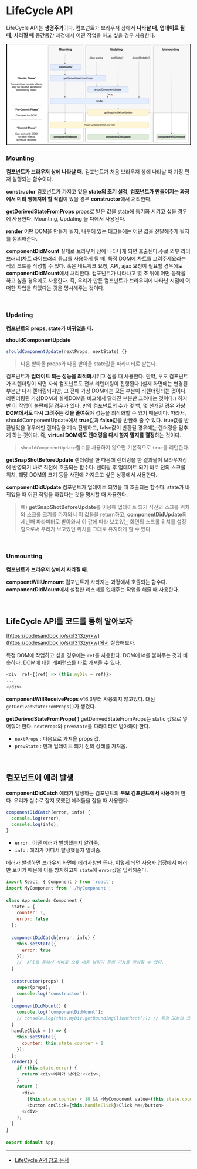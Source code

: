 # LifeCycle API
LifeCycle API는 **생명주기**이다.
컴포넌트가 브라우저 상에서 **나타날 때**, **업데이트 될 때**, **사라질 때** 중간중간 과정에서 어떤 작업을 하고 싶을 경우 사용한다.

<img src="./imgs/생명주기.png" width="700" />

### Mounting
**컴포넌트가 브라우저 상에 나타날 때.**
컴포넌트가 처음 브라우저 상에 나타날 때 가장 먼저 실행되는 함수이다.

**constructor**
컴포넌트가 가지고 있을 **state의 초기 설정**, **컴포넌트가 만들어지는 과정에서 미리 행해져야 할 작업**이 있을 경우 **constructor**에서 처리한다.

**getDerivedStateFromProps**
props로 받은 값을 state에 동기화 시키고 싶을 경우에 사용한다.
Mounting, Updating 둘 다에서 사용된다.

**render**
어떤 DOM을 만들게 될지, 내부에 있는 태그들에는 어떤 값을 전달해주게 될지를 정의해준다.

**componentDidMount**
실제로 브라우저 상에 나타나게 되면 호출된다.주로 외부 라이브러리(차트 라이브러리 등..)를 사용하게 될 때, 특정 DOM에 차트를 그려주세요라는 식의 코드를 작성할 수 있다.
혹은 네트워크 요청, API, ajax 요청이 필요할 경우에도 **componentDidMount**에서 처리한다.
컴포넌트가 나타나고 몇 초 뒤에 어떤 동작을 하고 싶을 경우에도 사용한다.
즉, 우리가 만든 컴포넌트가 브라우저에 나타난 시점에 어떠한 작업을 하겠다는 것을 명시해주는 것이다.

<br/>

### Updating
**컴포넌트의 props, state가 바뀌었을 때.**

**shouldComponentUpdate**
```javascript
shouldComponentUpdate(nextProps, nextState) {}
```
> 다음 받아올 props와 다음 받아올 state값을 파라미터로 받는다.

컴포넌트가 **업데이트 되는 성능을 최적화**시키고 싶을 때 사용한다. 
만약, 부모 컴포넌트가 리렌더링이 되면 자식 컴포넌트도 전부 리렌더링이 진행된다.(실제 화면에는 변경된 부분만 다시 렌더링되지만, 그 전에  가상 DOM에는 모든 부분이 리렌더링되는 것이다. 리렌더링된 가상DOM과 실제DOM을 비교해서 달라진 부분만 그려내는 것이다.) 
하지만 이 작업이 불편해질 경우가 있다. 만약 컴포넌트의 수가 몇 백, 몇 천개일 경우 **가상 DOM에서도 다시 그려주는 것을 줄여줘**야 성능을 최적화할 수 있기 때문이다. 
따라서, shouldComponentUpdate에서 **true**값과 **false**값을 반환해 줄 수 있다. true값을 반환받았을 경우에만 렌더링을 계속 진행하고, false값이 반환될 경우에는 렌더링을 멈추게 하는 것이다.
즉, **virtual DOM에도 렌더링을 다시 할지 말지를 결정**하는 것이다.
> `shouldComponentUpdate`함수를 사용하지 않으면 기본적으로 `true`를 리턴한다.

**getSnapShotBeforeUpdate**
렌더링을 한 다음에 렌더링을 한 결과물이 브라우저상에 반영되기 바로 직전에 호출되는 함수다.
렌더링 후 업데이트 되기 바로 전의 스크롤 위치, 해당 DOM의 크기 등을 사전에 가져오고 싶은 상황에서 사용한다.

**componentDidUpdate**
컴포넌트가 업데이트 되었을 때 호출되는 함수다.
state가 바뀌었을 때 어떤 작업을 하겠다는 것을 명시할 때 사용한다.

> 예)
> **getSnapShotBeforeUpdate**를 이용해 업데이트 되기 직전의 스크롤 위치와 스크롤 크기를 가져와서 이 값들을 return하고, **componentDidUpdate**의 세번째 파라미터로 받아와서 이 값에 따라 보고있는 화면의 스크롤 위치를 설정함으로써 우리가 보고있던 위치를 그대로 유지하게 할 수 있다.


<br/>

### Unmounting
**컴포넌트가 브라우저 상에서 사라질 때.**

**compoentWillUnmount**
컴포넌트가 사라지는 과정에서 호출되는 함수다. **componentDidMount**에서 설정한 리스너를 없애주는 작업을 해줄 때 사용한다.

<br/>

## LifeCycle API를 코드를 통해 알아보자
[https://codesandbox.io/s/xl313zyrkw](https://codesandbox.io/s/xl313zyrkw)에서 실습해보자.

특정 DOM에 작업하고 싶을 경우에는 `ref`를 사용한다. DOM에 id를 붙여주는 것과 비슷하다. DOM에 대한 레퍼런스를 바로 가져올 수 있다.
```javascript
<div  ref={(ref) => (this.myDiv = ref)}>
...
</div>
```

**componentWillReceiveProps**
v16.3부터 사용되지 않고있다.
대신 `getDerivedStateFromProps()`가 생겼다.

**getDerivedStateFromProps( )**
getDerivedStateFromProps는 static 값으로  넣어줘야 한다.
`nextProps`와 `prevState`를 파라미터로 받아와야 한다.
- `nextProps` : 다음으로 가져올 props 값.
- `prevState` : 현재 업데이트 되기 전의 상태를 가져옴.

<br/>

## 컴포넌트에 에러 발생
**componentDidCatch**
에러가 발생하는 컴포넌트의 **부모 컴포넌트에서 사용**해야 한다.
우리가 실수로 잡지 못했던 에러들을 잡을 때 사용한다.
```javascript
componentDidCatch(error, info) {
  console.log(error);
  console.log(info);
}
```
- `error` : 어떤 에러가 발생했는지 알려줌.
- `info` : 에러가 어디서 발생했을지 알려줌.

에러가 발생하면 브라우저 화면에 에러사항만 뜬다. 이렇게 되면 사용자 입장에서 에러만 보이기 때문에 이를 방지하고자 `state`에 `error`값을 입력해준다.
```javascript
import React, { Component } from 'react';
import MyComponent from './MyComponent';

class App extends Component {
  state = {
    counter: 1,
    error: false
  };

  componentDidCatch(error, info) {
    this.setState({
      error: true
    });
    //  API를 통해서 서버로 오류 내용 날리기 등의 기능을 작성할 수 있다.
  }

  constructor(props) {
    super(props);
    console.log('constructor');
  }
  componentDidMount() {
    console.log('componentDidMount');
    // console.log(this.myDiv.getBoundingClientRect()); // 특정 DOM의 크기를 볼 수 있다.
  }
  handleClick = () => {
    this.setState({
      counter: this.state.counter + 1
    });
  };
  render() {
    if (this.state.error) {
      return <div>에러가 났어요!</div>;
    }
    return (
      <div>
        {this.state.counter < 10 && <MyComponent value={this.state.counter} />}
        <button onClick={this.handleClick}>Click Me</button>
      </div>
    );
  }
}

export default App;

```





*** 
- [LifeCycle API 참고 문서](https://react-anyone.vlpt.us/05.html) 


